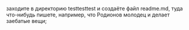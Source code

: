 заходите в директорию testtesttest и создаёте файл readme.md, туда что-нибудь пишете, например, что Родионов молодец и делает заебатые вещи;